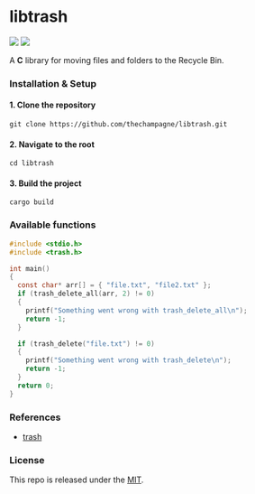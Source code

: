 # libtrash

[![](https://img.shields.io/github/v/tag/thechampagne/libtrash?label=version)](https://github.com/thechampagne/libtrash/releases/latest) [![](https://img.shields.io/github/license/thechampagne/libtrash)](https://github.com/thechampagne/libtrash/blob/main/LICENSE)

A **C** library for moving files and folders to the Recycle Bin.

### Installation & Setup

#### 1. Clone the repository
```
git clone https://github.com/thechampagne/libtrash.git
```
#### 2. Navigate to the root
```
cd libtrash
```
#### 3. Build the project
```
cargo build
```

### Available functions

```c
#include <stdio.h>
#include <trash.h>

int main()
{
  const char* arr[] = { "file.txt", "file2.txt" };
  if (trash_delete_all(arr, 2) != 0)
  {
    printf("Something went wrong with trash_delete_all\n");
    return -1;
  }

  if (trash_delete("file.txt") != 0)
  {
    printf("Something went wrong with trash_delete\n");
    return -1;
  }
  return 0;
}
```

### References
 - [trash](https://github.com/Byron/trash-rs)

### License

This repo is released under the [MIT](https://github.com/thechampagne/libtrash/blob/main/LICENSE).

